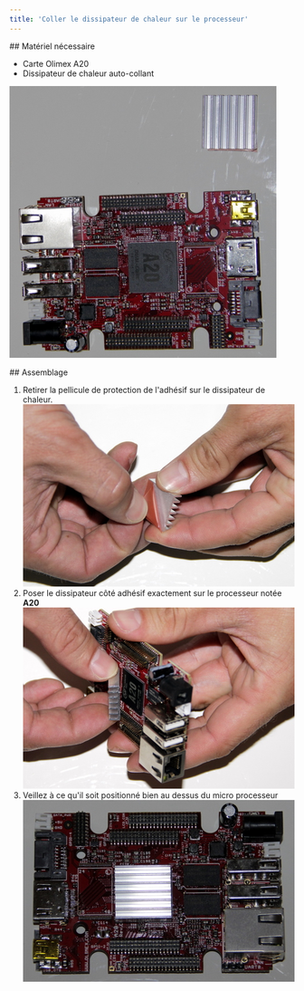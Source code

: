 ```yaml
---
title: 'Coller le dissipateur de chaleur sur le processeur'
---
```


## Matériel nécessaire 
* Carte Olimex A20
* Dissipateur de chaleur auto-collant

![](_MG_5245.JPG)

## Assemblage 

1. Retirer la pellicule de protection de l'adhésif sur le dissipateur de chaleur.   
![](_MG_5247.JPG)  
3. Poser le dissipateur côté adhésif exactement sur le processeur notée **A20**  
![](_MG_5250.JPG)  
4. Veillez à ce qu'il soit positionné bien au dessus du micro processeur  
![](_MG_5251.JPG)  
